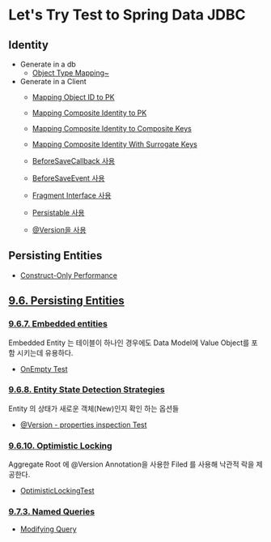 # Let's Try Test to Spring Data JDBC 


## Identity




- Generate in a db
    - [Object Type Mapping~](src/test/java/masil/example/springdata/jdbc/identity/MappingObjectTypeTest.java)
- Generate in a Client
    - [Mapping Object ID to PK](src/test/java/masil/example/springdata/jdbc/identity/MappingIDToPkTest.java)
    - [Mapping Composite Identity to PK](src/test/java/masil/example/springdata/jdbc/identity/MappingCompositeIDToPKTest.java)
    - [Mapping Composite Identity to Composite Keys](src/test/java/masil/example/springdata/jdbc/identity/MappingCompositeIDToCompositeKeysTest.java)
    - [Mapping Composite Identity With Surrogate Keys](src/test/java/masil/example/springdata/jdbc/identity/MappingCompositeIDWithSurrogateKeys.java)

    - [BeforeSaveCallback 사용](src/test/java/masil/example/springdata/jdbc/identity/from_client/UsingBeforeSaveCallbackTest.java)
    - [BeforeSaveEvent 사용](src/test/java/masil/example/springdata/jdbc/identity/from_client/UsingBeforeSaveEventTest.java)
    - [Fragment Interface 사용](src/test/java/masil/example/springdata/jdbc/identity/from_client/UsingFragmentsInterfaceTest.java)
    - [Persistable 사용](src/test/java/masil/example/springdata/jdbc/identity/from_client/UsingPersistableTest.java)
    - [@Version을 사용](src/test/java/masil/example/springdata/jdbc/identity/from_client/UsingVersionTest.java)
## Persisting Entities
  - [Construct-Only Performance](src/test/java/masil/example/springdata/jdbc/persisting_entities/ConstructorOnlyPerformanceTest.java)



## [9.6. Persisting Entities](https://docs.spring.io/spring-data/jdbc/docs/current/reference/html/#jdbc.entity-persistence)

### [9.6.7. Embedded entities](https://docs.spring.io/spring-data/jdbc/docs/current/reference/html/#jdbc.entity-persistence.embedded-entities)
Embedded Entity 는 테이블이 하나인 경우에도 Data Model에 Value Object를 포함 시키는데 유용하다.

- [OnEmpty Test](src/test/java/masil/example/springdata/jdbc/persisting_entities/embedded_entities/OptionTest.java)

### [9.6.8. Entity State Detection Strategies](https://docs.spring.io/spring-data/jdbc/docs/current/reference/html/#is-new-state-detection)

Entity 의 상태가 새로운 객체(New)인지 확인 하는 옵션들  
 - [@Version - properties inspection Test](src/test/java/masil/example/springdata/jdbc/persisting_entities/VersionPropertiesInspectionTest.java)

### [9.6.10. Optimistic Locking](https://docs.spring.io/spring-data/jdbc/docs/current/reference/html/#jdbc.entity-persistence.optimistic-locking)

Aggregate Root 에 @Version Annotation을 사용한 Filed 를 사용해 낙관적 락을 제공한다. 
- [OptimisticLockingTest](src/test/java/masil/example/springdata/jdbc/persisting_entities/OptimisticLockingTest.java)

### [9.7.3. Named Queries](https://docs.spring.io/spring-data/jdbc/docs/current/reference/html/#jdbc.query-methods.named-query)

- [Modifying Query](https://docs.spring.io/spring-data/jdbc/docs/current/reference/html/#jdbc.query-methods.at-query.modifying)